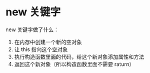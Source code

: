 # new 关键字 [](#new)

new 关键字做了什么：

1. 在内存中创建一个新的空对象
2. 让 this 指向这个空对象
3. 执行构造函数里面的代码，给这个新对象添加属性和方法
4. 返回这个新对象（所以构造函数里面不需要 raturn）
